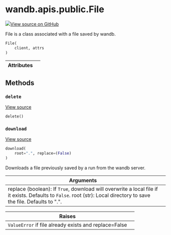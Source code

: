 # wandb.apis.public.File

[![](https://www.tensorflow.org/images/GitHub-Mark-32px.png)View source on GitHub](https://www.github.com/wandb/client/tree/v0.12.2/wandb/apis/public.py#L1723-L1826)

File is a class associated with a file saved by wandb.

```python
File(
    client, attrs
)
```

| Attributes |   |
| ---------- | - |

## Methods

### `delete` <a href="delete" id="delete"></a>

[View source](https://www.github.com/wandb/client/tree/v0.12.2/wandb/apis/public.py#L1806-L1819)

```python
delete()
```

### `download` <a href="download" id="download"></a>

[View source](https://www.github.com/wandb/client/tree/v0.12.2/wandb/apis/public.py#L1783-L1804)

```python
download(
    root=".", replace=(False)
)
```

Downloads a file previously saved by a run from the wandb server.

| Arguments                                                                                                                                                            |   |
| -------------------------------------------------------------------------------------------------------------------------------------------------------------------- | - |
| replace (boolean): If `True`, download will overwrite a local file if it exists. Defaults to `False`. root (str): Local directory to save the file. Defaults to ".". |   |

| Raises                                                |   |
| ----------------------------------------------------- | - |
| `ValueError` if file already exists and replace=False |   |

